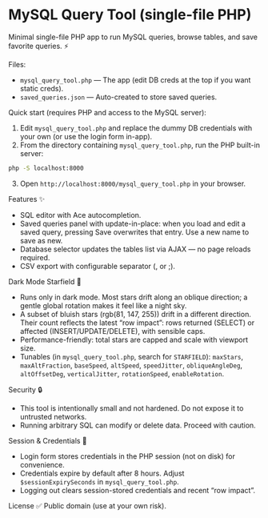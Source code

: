 # MySQL Query Tool (single-file PHP)

Minimal single-file PHP app to run MySQL queries, browse tables, and save favorite queries. ⚡

Files:
- `mysql_query_tool.php` — The app (edit DB creds at the top if you want static creds).
- `saved_queries.json` — Auto-created to store saved queries.

Quick start (requires PHP and access to the MySQL server):

1. Edit `mysql_query_tool.php` and replace the dummy DB credentials with your own (or use the login form in-app).
2. From the directory containing `mysql_query_tool.php`, run the PHP built-in server:

```bash
php -S localhost:8000
```

3. Open `http://localhost:8000/mysql_query_tool.php` in your browser.

Features ✨
- SQL editor with Ace autocompletion.
- Saved queries panel with update-in-place: when you load and edit a saved query, pressing Save overwrites that entry. Use a new name to save as new.
- Database selector updates the tables list via AJAX — no page reloads required.
- CSV export with configurable separator (, or ;).

Dark Mode Starfield 🌌
- Runs only in dark mode. Most stars drift along an oblique direction; a gentle global rotation makes it feel like a night sky.
- A subset of bluish stars (rgb(81, 147, 255)) drift in a different direction. Their count reflects the latest “row impact”: rows returned (SELECT) or affected (INSERT/UPDATE/DELETE), with sensible caps.
- Performance-friendly: total stars are capped and scale with viewport size.
- Tunables (in `mysql_query_tool.php`, search for `STARFIELD`): `maxStars`, `maxAltFraction`, `baseSpeed`, `altSpeed`, `speedJitter`, `obliqueAngleDeg`, `altOffsetDeg`, `verticalJitter`, `rotationSpeed`, `enableRotation`.

Security 🔒
- This tool is intentionally small and not hardened. Do not expose it to untrusted networks.
- Running arbitrary SQL can modify or delete data. Proceed with caution.

Session & Credentials 🔑
- Login form stores credentials in the PHP session (not on disk) for convenience.
- Credentials expire by default after 8 hours. Adjust `$sessionExpirySeconds` in `mysql_query_tool.php`.
- Logging out clears session-stored credentials and recent “row impact”.

License ✅
Public domain (use at your own risk).
